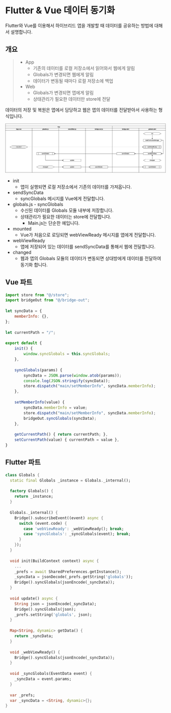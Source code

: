 # Flutter & Vue 데이터 동기화

Flutter와 Vue를 이용해서 하이브리드 앱을 개발할 때
데이터를 공유하는 방법에 대해서 설명합니다.

## 개요

> * App
>   * 기존의 데이터를 로컬 저장소에서 읽어와서 웹에게 알림
>   * Globals가 변경되면 웹에게 알림
>   * 데이터가 변동될 때마다 로컬 저장소에 백업
> * Web
>   * Globals가 변경되면 앱에게 알림
>   * 상태관리가 필요한 데이터만 store에 전달

데이터의 저장 및 복원은 앱에서 담당하고 웹은 앱의 데이터를 전달받아서 사용하는 형식입니다.

![](./pic-1.png)
* init
  * 앱이 실행되면 로컬 저장소에서 기존의 데이터를 가져옵니다.
* sendSyncData
  * syncGlobals 메시지를 Vue에게 전달합니다.
* globals.js - syncGlobals
  * 수신된 데이터를 Globals 모듈 내부에 저장합니다.
  * 상태관리가 필요한 데이터는 store에 전달합니다.
    * Main.js는 단순한 예입니다.
* mounted
  * Vue가 처음으로 로딩되면 webViewReady 메시지를 앱에게 전달합니다.
* webViewReady
  * 앱에 저장되어 있는 데이터를 sendSyncData를 통해서 웹에 전달합니다.
* changed
  * 웹과 앱의 Globals 모듈의 데이터가 변동되면 상대방에게 데이터를 전달하여 동기화 합니다.


## Vue 파트

``` js
import store from "@/store";
import bridgeOut from "@/bridge-out";

let syncData = {
    memberInfo: {},
};

let currentPath = "/";

export default {
    init() {
        window.syncGlobals = this.syncGlobals;
    },

    syncGlobals(params) {
        syncData = JSON.parse(window.atob(params));
        console.log(JSON.stringify(syncData));
        store.dispatch("main/setMemberInfo", syncData.memberInfo);
    },

    setMemberInfo(value) {
        syncData.memberInfo = value;
        store.dispatch("main/setMemberInfo", syncData.memberInfo);
        bridgeOut.syncGlobals(syncData);
    },

    getCurrentPath() { return currentPath; },
    setCurrentPath(value) { currentPath = value },
}
```

## Flutter 파트

``` dart
class Globals {
  static final Globals _instance = Globals._internal();

  factory Globals() {
    return _instance;
  }

  Globals._internal() {
    Bridge().subscribeEvent((event) async {
      switch (event.code) {
        case 'webViewReady': _webViewReady(); break;
        case 'syncGlobals': _syncGlobals(event); break;
      }
    });
  }

  void init(BuildContext context) async {
    ...
    _prefs = await SharedPreferences.getInstance();
    _syncData = jsonDecode(_prefs.getString('globals'));
    Bridge().syncGlobals(jsonEncode(_syncData));
  }

  void update() async {
    String json = jsonEncode(_syncData);
    Bridge().syncGlobals(json);
    _prefs.setString('globals', json);
  }

  Map<String, dynamic> getData() {
    return _syncData;
  }

  void _webViewReady() {
    Bridge().syncGlobals(jsonEncode(_syncData));
  }

  void _syncGlobals(EventData event) {
    _syncData = event.params;
  }

  var _prefs;
  var _syncData = <String, dynamic>{};
}
```